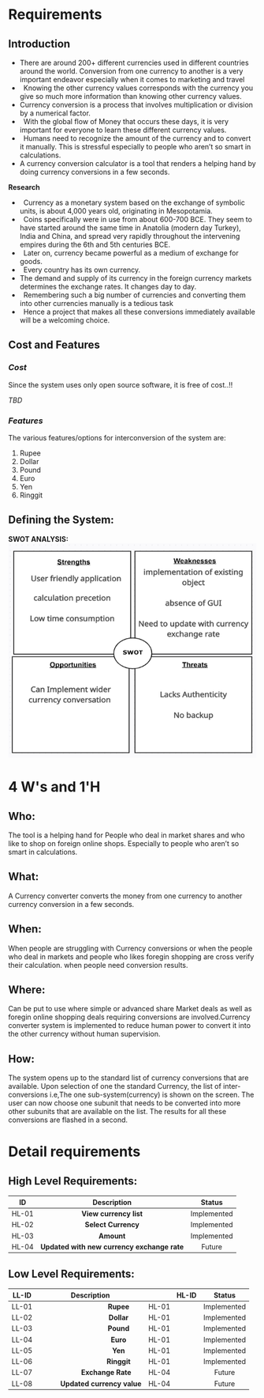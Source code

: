﻿# **Requirements**
## **Introduction**
- There are around 200+ different currencies used in different countries around the world. Conversion from one currency to another is a very important endeavor especially when it comes to marketing and travel
- ` `Knowing the other currency values corresponds with the currency you give so much more information than knowing other currency values.
- Currency conversion is a process that involves multiplication or division by a numerical factor.
- ` `With the global flow of Money that occurs these days, it is very important for everyone to learn these different currency values.
- ` `Humans need to recognize the amount of the currency and to convert it manually. This is stressful especially to people who aren’t so smart in calculations.
- A currency conversion calculator is a tool that renders a helping hand by doing currency conversions in a few seconds.

**Research**

- ` `Currency as a monetary system based on the exchange of symbolic units, is about 4,000 years old, originating in Mesopotamia.
- ` `Coins specifically were in use from about 600-700 BCE. They seem to have   started around the same time in Anatolia (modern day Turkey), India and China, and spread very rapidly throughout the intervening empires during the 6th and 5th centuries BCE.
- ` `Later on, currency became powerful as a medium of exchange for goods.
- ` `Every country has its own currency.
- The demand and supply of its currency in the foreign currency markets determines the exchange rates. It changes day to day.
- ` `Remembering such a big number of currencies and converting them into other currencies manually is a tedious task
- ` `Hence a project that makes all these conversions immediately available will be a welcoming choice.
##
## **Cost and Features**
### ***Cost***
Since the system uses only open source software, it is free of cost..!!

*TBD*
### ***Features***
The various features/options for interconversion of the system are:

1. Rupee
1. Dollar
1. Pound
1. Euro
1. Yen
1. Ringgit
##
##
##
##
##
##
##
##
##
## **Defining the System:**






**SWOT ANALYSIS:**
![SWOT](https://github.com/REENASURYA/Currency-converter/blob/fb04bf2cbe2385ea48b111b330e5fff0ec22f9c7/1.Requirements/SWOT.png)
# **4 W's and 1'H**
## **Who:**
The tool is a helping hand for People who deal in market shares and who like to shop on foreign online shops. Especially to people who aren’t so smart in calculations. 
## **What:**
A Currency converter converts the money from one currency to another currency conversion in a few seconds.
## **When:**
When people are struggling with Currency conversions or when the people who deal in markets and people who likes foregin shopping are cross verify their calculation. when people need conversion results.
## **Where:**
Can be put to use where simple or advanced share Market deals as well as foregin online shopping deals  requiring conversions are involved.Currency converter system is implemented to reduce human power to convert it into the other currency without human supervision.
## **How:**
The system opens up to the standard list of currency conversions that are available. Upon selection of one the standard Currency, the list of inter-conversions i.e,The one sub-system(currency) is shown on the screen. The user can now choose one subunit that needs to be converted into more other subunits that are available on the list. The results for all these conversions are flashed in a second.
# **Detail requirements**
## **High Level Requirements:**


|**ID**|**Description**|**Status**|
| :-: | :-: | :-: |
|HL-01|**View currency list**|Implemented|
|HL-02|**Select Currency**|Implemented|
|HL-03|**Amount**|Implemented|
|HL-04|**Updated with new currency exchange rate**|Future|

## **Low Level Requirements:**


|**LL-ID**|**Description**|`        `**HL-ID**|**Status**|
| :-: | :-: | :- | :-: |
|LL-01|`                `**Rupee**|HL-01|Implemented|
|LL-02|`                `**Dollar**|HL-01|Implemented|
|LL-03|`                `**Pound**|HL-01|Implemented|
|LL-04|`                `**Euro**|HL-01|Implemented|
|LL-05|`                `**Yen**|HL-01|Implemented|
|LL-06|`                `**Ringgit**|HL-01|Implemented|
|LL-07|`         `**Exchange Rate**|HL-04|Future|
|LL-08|`      `**Updated currency value**|HL-04|Future|

